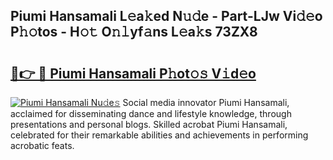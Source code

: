## Piumi Hansamali L𝚎a𝚔ed N𝚞𝚍e - Part-LJw Vi𝚍𝚎o P𝚑𝚘tos - H𝚘𝚝 O𝚗𝚕yf𝚊ns L𝚎a𝚔s 73ZX8

# <h2><a href="http://kf3eo6i.oniu.top/?m=Piumi+Hansamali">🔗👉 🔴 Piumi Hansamali P𝚑ot𝚘𝚜 V𝚒d𝚎o</a></h2>

[![Piumi Hansamali Nu𝚍e𝚜](https://i.imgur.com/0qMVB7G.gif)](http://kf3eo6i.oniu.top/?m=Piumi+Hansamali)
Social media innovator Piumi Hansamali, acclaimed for disseminating dance and lifestyle knowledge, through presentations and personal blogs. Skilled acrobat Piumi Hansamali, celebrated for their remarkable abilities and achievements in performing acrobatic feats.  

